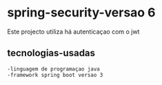 # spring-security-versao 6
 
  Este projecto utiliza há autenticaçao com o jwt
  
## tecnologias-usadas
 	-linguagem de programaçao java
 	-framework spring boot versao 3
 	
 	
 	
 